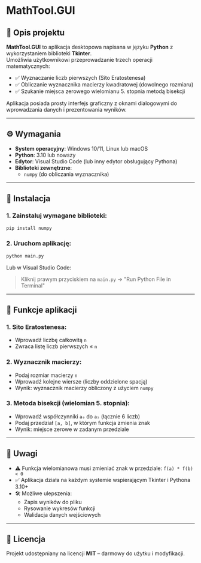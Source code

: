 # MathTool.GUI

## 📌 Opis projektu

**MathTool.GUI** to aplikacja desktopowa napisana w języku **Python** z wykorzystaniem biblioteki **Tkinter**.  
Umożliwia użytkownikowi przeprowadzanie trzech operacji matematycznych:

- ✅ Wyznaczanie liczb pierwszych (Sito Eratostenesa)  
- ✅ Obliczanie wyznacznika macierzy kwadratowej (dowolnego rozmiaru)  
- ✅ Szukanie miejsca zerowego wielomianu 5. stopnia metodą bisekcji  

Aplikacja posiada prosty interfejs graficzny z oknami dialogowymi do wprowadzania danych i prezentowania wyników.

---

## ⚙️ Wymagania

- **System operacyjny**: Windows 10/11, Linux lub macOS  
- **Python**: 3.10 lub nowszy  
- **Edytor**: Visual Studio Code (lub inny edytor obsługujący Pythona)  
- **Biblioteki zewnętrzne**:
  - `numpy` (do obliczania wyznacznika)

---

## 🚀 Instalacja

### 1. Zainstaluj wymagane biblioteki:

```bash
pip install numpy
```

### 2. Uruchom aplikację:

```bash
python main.py
```

Lub w Visual Studio Code:

> Kliknij prawym przyciskiem na `main.py` → "Run Python File in Terminal"

---

## 🔧 Funkcje aplikacji

### 1. Sito Eratostenesa:
- Wprowadź liczbę całkowitą `n`
- Zwraca listę liczb pierwszych ≤ `n`

### 2. Wyznacznik macierzy:
- Podaj rozmiar macierzy `n`
- Wprowadź kolejne wiersze (liczby oddzielone spacją)
- Wynik: wyznacznik macierzy obliczony z użyciem `numpy`

### 3. Metoda bisekcji (wielomian 5. stopnia):
- Wprowadź współczynniki `a₀` do `a₅` (łącznie 6 liczb)
- Podaj przedział `[a, b]`, w którym funkcja zmienia znak
- Wynik: miejsce zerowe w zadanym przedziale

---

## 📌 Uwagi

- ⚠️ Funkcja wielomianowa musi zmieniać znak w przedziale: `f(a) * f(b) < 0`  
- ✅ Aplikacja działa na każdym systemie wspierającym Tkinter i Pythona 3.10+  
- 🛠 Możliwe ulepszenia:
  - Zapis wyników do pliku
  - Rysowanie wykresów funkcji
  - Walidacja danych wejściowych

---

## 📄 Licencja

Projekt udostępniany na licencji **MIT** – darmowy do użytku i modyfikacji.
